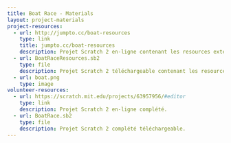 ```yaml
---
title: Boat Race - Materials
layout: project-materials
project-resources:
  - url: http://jumpto.cc/boat-resources
    type: link
    title: jumpto.cc/boat-resources
    description: Projet Scratch 2 en-ligne contenant les resources externes.
  - url: BoatRaceResources.sb2
    type: file
    description: Projet Scratch 2 téléchargeable contenant les resources externes.
  - url: boat.png
    type: image
volunteer-resources:
  - url: https://scratch.mit.edu/projects/63957956/#editor
    type: link
    description: Projet Scratch 2 en-ligne complété.
  - url: BoatRace.sb2
    type: file
    description: Projet Scratch 2 complété téléchargeable.
---
```

